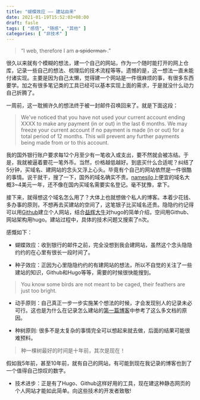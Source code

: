 ```yaml
---
title: "蝴蝶效应 —— 建站由来"
date: 2021-01-19T15:52:03+08:00
draft: fasle
tags: [ "感悟", "随感", "其他" ]
categories: [ "非技术" ]
---
```


> “I web, therefore I am <s> a spiderman </s>.”

很久以来就有个模糊的想法，建一个自己的网站，作为一个随时能打开的网上仓库，记录一些自己的想法、梳理后的技术流程等等。遗憾的是，这一想法一直未能付诸实现。主要是因为自己太懒，觉得建一个网站是一件很麻烦的事，有很多东西要学。加之有很多笔记类的工具已经可以基本实现上面的需求，于是就没什么动力自己折腾了。

一周前，这一耽搁许久的想法终于被一封邮件召唤回来了。就是下面这段：

> We've noticed that you have not used your current account ending XXXX to make any payment (in or out) in the last 6 months. We may freeze your current account if no payment is made (in or out) for a total period of 12 months. This will prevent any further payments being made from or to this account.

我的国外银行账户要求每12个月至少有一笔收入或支出，要不然就会被冻结。于是，我就被逼着要花一笔外币。当然，价格越低越好。到底买什么合适呢？纠结了5分钟，买域名、建网站的念头又浮上心头。毕竟有个自己的网站依然是一件很酷的事情。说干就干，搜了一下，国外的域名确实不贵。[namesilo](https://www.namesilo.com/)上便宜的域名大概3~4美元一年，还不像在国内买域名需要实名登记。毫不犹豫，拿下。

接下来，就得想这个域名怎么用了？大体上也就想做个私人的博客。本着少花钱、多办事的原则，不想再去买建站的空间了，这笔银子比买域名还贵。隐隐约约记得可以用[Github](https://github.com/)建立个人网站，结合[益辉大牛](https://yihui.org/cn/about/)对hugo的简单介绍，空间用Github、网站架构用hugo。建站过程中，具体的技术问题又搜索了n次。

感慨如下：

* 蝴蝶效应：收到银行的邮件之前，完全没想到我会建网站，虽然这个念头隐隐约约的在心里有很长一段时间了。

* 种子效应：正因为心里隐隐约约的有建网站的想法，所以不自觉的关注了一些建站的知识，Github和Hugo等等，需要的时候很快能搜到。

> You know some birds are not meant to be caged, their feathers are just too bright.

* 动手原则：自己真正一步一步实施某个想法的时候，才会发现别人的记录未必可行。这也是为什么在记录怎么建站的[第一篇博客](https://blog.illiterate.info/posts/buildsite/)中参考了这么多文档的原因。

* 种树原则: 很多不是太复杂的事情完全可以想起来就去做，后面的结果可能很难预料。

> 种一棵树最好的时间是十年前，其次是现在！

假如我5年前，甚至10年前，就有自己的网站，有可能到现在我记录的博客也到了一个值得自己惊叹的数字。

* 技术进步：正是有了Hugo、Github这样好用的工具，现在建这种静态网页的个人网站才能如此简单。向这些技术的开发者致敬!